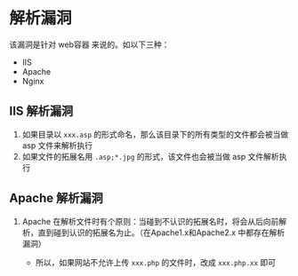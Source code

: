# 解析漏洞

该漏洞是针对 web容器 来说的。如以下三种：

* IIS
* Apache
* Nginx

## IIS 解析漏洞

1. 如果目录以 `xxx.asp` 的形式命名，那么该目录下的所有类型的文件都会被当做 asp 文件来解析执行
2. 如果文件的拓展名用 `.asp;*.jpg` 的形式，该文件也会被当做 asp 文件解析执行

## Apache 解析漏洞

1. Apache 在解析文件时有个原则：当碰到不认识的拓展名时，将会从后向前解析，直到碰到认识的拓展名为止。（在Apache1.x和Apache2.x 中都存在解析漏洞）

    * 所以，如果网站不允许上传 `xxx.php` 的文件时，改成 `xxx.php.xx` 即可

